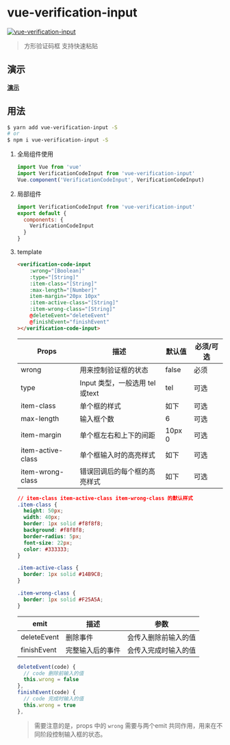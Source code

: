 # vue-verification-input
[![vue-verification-input](https://img.shields.io/badge/vue--verification--input-1.0.5-brightgreen)](https://www.npmjs.com/package/vue-verification-input)

> 方形验证码框 支持快速粘贴

## 演示

**[演示](https://git.yasinchan.com/vue-verification-input/dist/)**

## 用法

```bash
$ yarn add vue-verification-input -S
# or
$ npm i vue-verification-input -S
```

1. 全局组件使用

   ```js
   import Vue from 'vue'
   import VerificationCodeInput from 'vue-verification-input'
   Vue.component('VerificationCodeInput', VerificationCodeInput)
   ```

2. 局部组件

   ```js
   import VerificationCodeInput from 'vue-verification-input'
   export default {
     components: {
       VerificationCodeInput
     }
   }
   ```

3. template

   ```html
   <verification-code-input
       :wrong="[Boolean]"
       :type="[String]"
       :item-class="[String]"
       :max-length="[Number]"
       item-margin="20px 10px"
       :item-active-class="[String]"
       :item-wrong-class="[String]"
       @deleteEvent="deleteEvent"
       @finishEvent="finishEvent"
   ></verification-code-input>
   ```

   | Props             | 描述                           | 默认值 | 必须/可选 |
   | ----------------- | ------------------------------ | ------ | --------- |
   | wrong             | 用来控制验证框的状态           | false  | 必须      |
   | type              | Input 类型，一般选用 tel或text | tel    | 可选      |
   | item-class        | 单个框的样式                   | 如下   | 可选      |
   | max-length        | 输入框个数                     | 6      | 可选      |
   | item-margin       | 单个框左右和上下的间距         | 10px 0 | 可选      |
   | item-active-class | 单个框输入时的高亮样式         | 如下   | 可选      |
   | item-wrong-class  | 错误回调后的每个框的高亮样式   | 如下   | 可选      |

   ```css
   // item-class item-active-class item-wrong-class 的默认样式
   .item-class {
     height: 50px;
     width: 40px;
     border: 1px solid #f8f8f8;
     background: #f8f8f8;
     border-radius: 5px;
     font-size: 22px;
     color: #333333;
   }
   
   .item-active-class {
     border: 1px solid #14B9C8;
   }
   
   .item-wrong-class {
     border: 1px solid #F25A5A;
   }
   ```

   | emit        | 描述             | 参数                 |
   | ----------- | ---------------- | -------------------- |
   | deleteEvent | 删除事件         | 会传入删除前输入的值 |
   | finishEvent | 完整输入后的事件 | 会传入完成时输入的值 |

   ```js
   deleteEvent(code) {
     // code 删除前输入的值
     this.wrong = false
   },
   finishEvent(code) {
     // code 完成时输入的值
     this.wrong = true
   },
   ```

   > 需要注意的是，props 中的 `wrong` 需要与两个emit 共同作用，用来在不同阶段控制输入框的状态。
